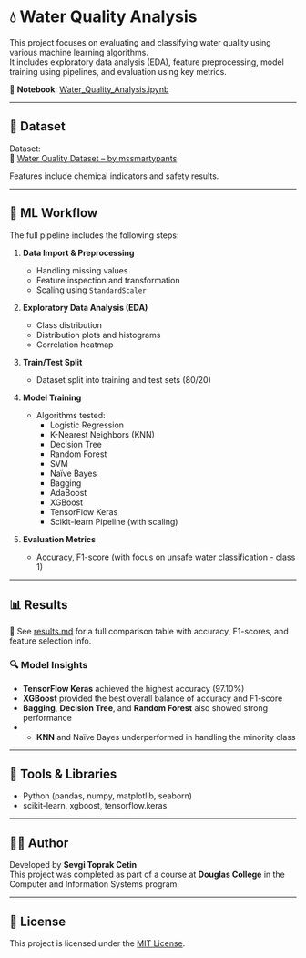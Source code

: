 # 💧 Water Quality Analysis

This project focuses on evaluating and classifying water quality using various machine learning algorithms.  
It includes exploratory data analysis (EDA), feature preprocessing, model training using pipelines, and evaluation using key metrics.


📘 **Notebook**: [Water_Quality_Analysis.ipynb](Water_Quality_Analysis.ipynb)

---

## 📁 Dataset

Dataset:  
🔗 [Water Quality Dataset – by mssmartypants](https://www.kaggle.com/datasets/mssmartypants/water-quality)

Features include chemical indicators and safety results.

---

## 🧠 ML Workflow

The full pipeline includes the following steps:

1. **Data Import & Preprocessing**
   - Handling missing values
   - Feature inspection and transformation
   - Scaling using `StandardScaler`

2. **Exploratory Data Analysis (EDA)**  
   - Class distribution  
   - Distribution plots and histograms  
   - Correlation heatmap

3. **Train/Test Split**
   - Dataset split into training and test sets (80/20)

4. **Model Training**
   - Algorithms tested:
     - Logistic Regression
     - K-Nearest Neighbors (KNN)
     - Decision Tree
     - Random Forest
     - SVM
     - Naïve Bayes
     - Bagging
     - AdaBoost
     - XGBoost
     - TensorFlow Keras
     - Scikit-learn Pipeline (with scaling)

5. **Evaluation Metrics**
   - Accuracy, F1-score (with focus on unsafe water classification - class 1)

---

## 📊 Results

📄 See [results.md](results.md) for a full comparison table with accuracy, F1-scores, and feature selection info.

### 🔍 Model Insights
- **TensorFlow Keras** achieved the highest accuracy (97.10%)  
- **XGBoost** provided the best overall balance of accuracy and F1-score  
- **Bagging**, **Decision Tree**, and **Random Forest** also showed strong performance
- - **KNN** and Naïve Bayes underperformed in handling the minority class

---

## 🔧 Tools & Libraries

- Python (pandas, numpy, matplotlib, seaborn)
- scikit-learn, xgboost, tensorflow.keras

---

## 👩‍💻 Author

Developed by **Sevgi Toprak Cetin**  
This project was completed as part of a course at **Douglas College** in the Computer and Information Systems program.

---

## 📄 License

This project is licensed under the [MIT License](LICENSE).
